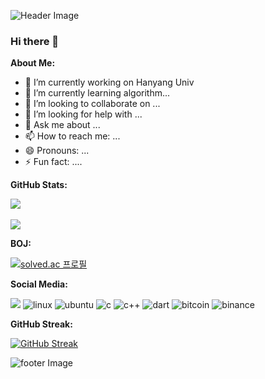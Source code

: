 ![Header Image](https://capsule-render.vercel.app/api?type=waving&color=auto&height=200&section=header&text=Kijae%20Github!&fontSize=90)
### Hi there 👋

**About Me:**
- 🔭 I’m currently working on Hanyang Univ
- 🌱 I’m currently learning algorithm...
- 👯 I’m looking to collaborate on ...
- 🤔 I’m looking for help with ...
- 💬 Ask me about ...
- 📫 How to reach me: ...
- 😄 Pronouns: ...
- ⚡ Fun fact: ....

**GitHub Stats:**
 
<img src="https://github-readme-stats.vercel.app/api/top-langs/?username=KijaeJJangJJangman&layout=compact"><br><br>
<img src="https://github-readme-stats.vercel.app/api?username=KijaeJJangJJangman&show_icons=true">

**BOJ:**



[![solved.ac 프로필](http://mazassumnida.wtf/api/v2/generate_badge?boj=kimkijea7619)](https://solved.ac/kimkijea7619)

**Social Media:**

<a href="https://www.instagram.com/gijae7/"><img src="https://img.shields.io/badge/Instagram-E4405F?style=flat-square&logo=Instagram&logoColor=white"/></a>
![linux](https://img.shields.io/badge/Linux-FCC624?style=for-the-badge&logo=linux&logoColor=black)
![ubuntu](https://img.shields.io/badge/Ubuntu-E95420?style=for-the-badge&logo=ubuntu&logoColor=white)
![c](https://img.shields.io/badge/C-00599C?style=for-the-badge&logo=c&logoColor=white)
![c++](https://img.shields.io/badge/C%2B%2B-00599C?style=for-the-badge&logo=c%2B%2B&logoColor=white)
![dart](https://img.shields.io/badge/Dart-0175C2?style=for-the-badge&logo=dart&logoColor=white)
![bitcoin](https://img.shields.io/badge/Bitcoin-000000?style=for-the-badge&logo=bitcoin&logoColor=white)
![binance](https://img.shields.io/badge/Binance-FCD535?style=for-the-badge&logo=binance&logoColor=white)

**GitHub Streak:**



[![GitHub Streak](https://streak-stats.demolab.com?user=KijaeJJangJJangman&theme=nightowl&hide_border=true&date_format=M%20j%5B%2C%20Y%5D)](https://git.io/streak-stats)

![footer Image](https://capsule-render.vercel.app/api?type=waving&color=auto&height=200&section=footer)

